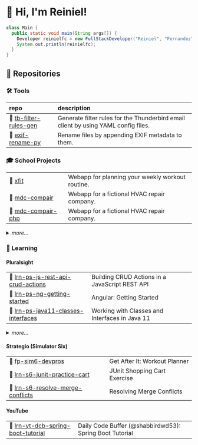 # :wave: Hi, I'm Reiniel!

```java
class Main {
  public static void main(String args[]) {
    Developer reinielfc = new FullStackDeveloper("Reiniel", "Fernandez");
    System.out.println(reinielfc);
  }
}
```

## :open_file_folder: Repositories

### :hammer_and_wrench: Tools

| repo                                                               | description                                                                        |
| :----------------------------------------------------------------- | :--------------------------------------------------------------------------------- |
| :file_folder: [tb-filter-rules-gen][repo.tool.tb-filter-rules-gen] | Generate filter rules for the Thunderbird email client by using YAML config files. |
| :file_folder: [exif-rename-py][repo.tool.exif-rename-py]           | Rename files by appending EXIF metadata to them.                                   |

### :mortar_board: School Projects

|                                                              |                                                  |
| :----------------------------------------------------------- | :----------------------------------------------- |
| :file_folder: [xfit][repo.school.xfit]                       | Webapp for planning your weekly workout routine. |
| :file_folder: [mdc-compair][repo.school.mdc-compair]         | Webapp for a fictional HVAC repair company.      |
| :file_folder: [mdc-compair-php][repo.school.mdc-compair-php] | Webapp for a fictional HVAC repair company.      |

<details>
  <summary><i>more...</i></summary>

|                                                              |                                                                      |
| :----------------------------------------------------------- | :------------------------------------------------------------------- |
| :file_folder: [mdc-new-project][repo.school.mdc-new-project] | A webapp for ...nothing yet (work in progress).                      |
| :file_folder: [mdc-memobook][repo.school.mdc-memobook]       | First ever project. Simple text editor, inspired by Windows Notepad. |

</details>

### :book: Learning

#### Pluralsight

|                                                                                               |                                                |
| :-------------------------------------------------------------------------------------------- | :--------------------------------------------- |
| :file_folder: [lrn-ps-js-rest-api-crud-actions][gist.learn.lrn-ps-js-rest-api-crud-actions]   | Building CRUD Actions in a JavaScript REST API |
| :file_folder: [lrn-ps-ng-getting-started][gist.learn.lrn-ps-ng-getting-started]               | Angular: Getting Started                       |
| :file_folder: [lrn-ps-java11-classes-interfaces][repo.learn.lrn-ps-java11-classes-interfaces] | Working with Classes and Interfaces in Java 11 |

<details>
  <summary><i>more...</i></summary>

|                                                                                                                                           |                                                             |
| :---------------------------------------------------------------------------------------------------------------------------------------- | :---------------------------------------------------------- |
| :file_folder: [lrn-ps-java8-reflection-api-method-handles][repo.learn.lrn-ps-java8-reflection-api-method-handles]                         | Java 8 Fundamentals: The Java Reflection API Method Handles |
| :file_folder: [lrn-ps-java8-lambda-design-patterns][repo.learn.lrn-ps-java8-lambda-design-patterns]                                       | Implementing Design Patterns Using Java 8 Lambda            |
| :file_folder: [lrn-ps-java13-whats-new][repo.learn.lrn-ps-java13-whats-new]                                                               | What's new in Java 13                                       |
| :file_folder: [lrn-ps-java12-whats-new][repo.learn.lrn-ps-java12-whats-new]                                                               | What's New in Java 12                                       |
| :file_folder: [lrn-ps-java11-nulls][repo.learn.lrn-ps-java11-nulls]                                                                       | Working with Nulls in Java 11                               |
| :file_folder: [lrn-ps-java8-streams-to-process-analyze-data-in-memory][repo.learn.lrn-ps-java8-streams-to-process-analyze-data-in-memory] | Using Java 8 Streams to Process and Analyze Data in Memory  |
| :file_folder: [lrn-ps-java8-lambda-expressions][repo.learn.lrn-ps-java8-lambda-expressions]                                               | Using Lambda Expressions in Java 8 Code                     |

</details>

#### Strategio (Simulator Six)

|                                                                                           |                               |
| :---------------------------------------------------------------------------------------- | :---------------------------- |
| :file_folder: [fp-sim6-devpros][repo.learn.fp-sim6-devpros]                               | Get After It: Workout Planner |
| :file_folder: [lrn-s6-junit-practice-cart][repo.learn.lrn-s6-junit-practice-cart]         | JUnit Shopping Cart Exercise  |
| :file_folder: [lrn-s6-resolve-merge-conflicts][repo.learn.lrn-s6-resolve-merge-conflicts] | Resolving Merge Conflicts     |

#### YouTube

|                                                                                             |                                                         |
| :------------------------------------------------------------------------------------------ | :------------------------------------------------------ |
| :file_folder: [lrn-yt-dcb-spring-boot-tutorial][repo.learn.lrn-yt-dcb-spring-boot-tutorial] | Daily Code Buffer (@shabbirdwd53): Spring Boot Tutorial |

[gist.learn.lrn-ps-js-rest-api-crud-actions]: https://gist.github.com/reinielfc/03386c2bb301f31feb9051d2d5caff93
[gist.learn.lrn-ps-ng-getting-started]: https://gist.github.com/reinielfc/d0b3c20b2c6e14ae9d79f9654bcc896a
[repo.learn.lrn-ps-java11-classes-interfaces]: https://github.com/reinielfc/lrn-ps-java11-classes-interfaces
[repo.learn.lrn-ps-java11-nulls]: https://github.com/reinielfc/lrn-ps-java11-nulls
[repo.learn.lrn-ps-java12-whats-new]: https://github.com/reinielfc/lrn-ps-java12-whats-new
[repo.learn.lrn-ps-java13-whats-new]: https://github.com/reinielfc/lrn-ps-java13-whats-new
[repo.learn.lrn-ps-java8-lambda-design-patterns]: https://github.com/reinielfc/lrn-ps-java8-lambda-design-patterns
[repo.learn.lrn-ps-java8-lambda-expressions]: https://github.com/reinielfc/lrn-ps-java8-lambda-expressions
[repo.learn.lrn-ps-java8-reflection-api-method-handles]: https://github.com/reinielfc/lrn-ps-java8-reflection-api-method-handles
[repo.learn.lrn-ps-java8-streams-to-process-analyze-data-in-memory]: https://github.com/reinielfc/lrn-ps-java8-streams-to-process-analyze-data-in-memory
[repo.learn.lrn-ps-jee7-getting-started-bookstore-back]: https://github.com/reinielfc/lrn-ps-jee7-getting-started-bookstore-back
[repo.learn.lrn-s6-junit-practice-cart]: https://github.com/reinielfc/lrn-s6-junit-practice-cart
[repo.learn.lrn-s6-resolve-merge-conflicts]: https://github.com/reinielfc/lrn-s6-resolve-merge-conflicts
[repo.learn.lrn-yt-dcb-spring-boot-tutorial]: https://github.com/reinielfc/lrn-yt-dcb-spring-boot-tutorial
[repo.learn.fp-sim6-devpros]: https://github.com/strategio-tech/fp-sim6-devpros
[repo.school.mdc-compair-php]: https://github.com/reinielfc/mdc-compair-php
[repo.school.mdc-compair]: https://github.com/reinielfc/mdc-compair/tree/dev
[repo.school.mdc-memobook]: https://github.com/reinielfc/mdc-memobook
[repo.school.mdc-new-project]: https://github.com/reinielfc/mdc-new-project
[repo.school.xfit]: https://github.com/reinielfc/xfit
[repo.tool.exif-rename-py]: https://github.com/reinielfc/exif-rename-py
[repo.tool.tb-filter-rules-gen]: https://github.com/reinielfc/tb-filter-rules-gen
